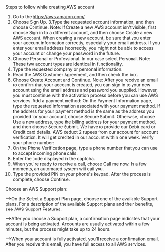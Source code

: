 Steps to follow while creating AWS account

1. Go to the https://aws.amazon.com/
2. Choose Sign Up.
3.Type the requested account information, and then choose Continue. 
Note: If Create a new AWS account isn't visible, first choose Sign in to a different account, and then choose Create a new AWS account. 
When creating a new account, be sure that you enter your account information correctly, especially your email address.
If you enter your email address incorrectly, you might not be able to access your account or change your password in the future.
4. Choose Personal or Professional. In our case select Personal.
Note: These two account types are identical in functionality.
5. Type the requested company or personal information.
6. Read the AWS Customer Agreement, and then check the box.
7. Choose Create Account and Continue.
Note: After you receive an email to confirm that your account is created, you can sign in to your new account using the email address and password you supplied.
However, you must continue with the activation process before you can use AWS services.
Add a payment method:
On the Payment Information page, type the requested information associated with your payment method.
If the address for your payment method is the same as the address you provided for your account, choose Secure Submit.
Otherwise, choose Use a new address, type the billing address for your payment method, and then choose Secure Submit.
We have to provide our Debit card or Credit card details.
AWS deduct 2 rupees from our account for account verification.
It will get credited in our account within one week.
Verify your phone number:
1. On the Phone Verification page, type a phone number that you can use to accept incoming phone calls.
2. Enter the code displayed in the captcha.
3. When you're ready to receive a call, choose Call me now. In a few moments, an automated system will call you.
4. Type the provided PIN on your phone's keypad. After the process is complete, choose Continue.




Choose an AWS Support plan:

-->On the Select a Support Plan page, choose one of the available Support plans. For a description of the available Support plans and their benefits, see AWS Support Features.

-->After you choose a Support plan, a confirmation page indicates that your account is being activated.
 Accounts are usually activated within a few minutes, but the process might take up to 24 hours.

-->When your account is fully activated, you'll receive a confirmation email.
After you receive this email, you have full access to all AWS services.
